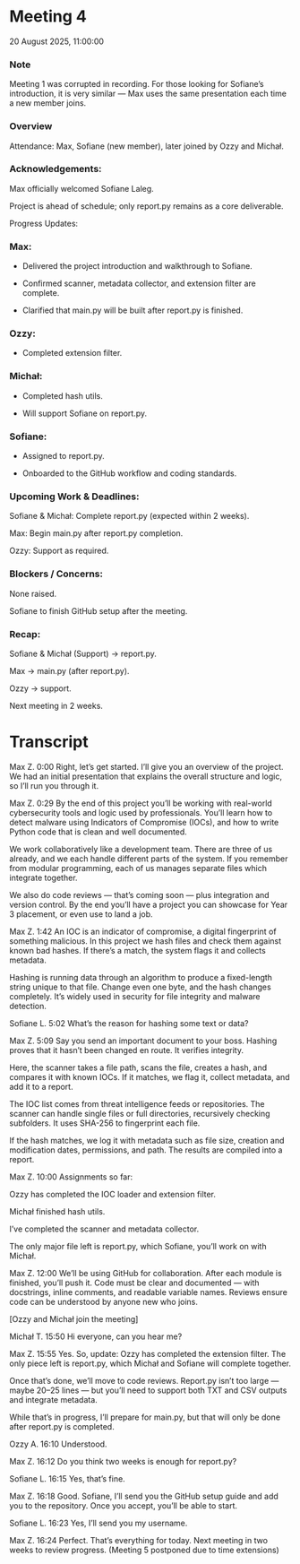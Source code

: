 # Meeting 4

20 ‎August ‎2025, ‏‎11:00:00

### Note

Meeting 1 was corrupted in recording. For those looking for Sofiane’s introduction, it is very similar — Max uses the same presentation each time a new member joins.

### Overview

Attendance: Max, Sofiane (new member), later joined by Ozzy and Michał.

### Acknowledgements:

Max officially welcomed Sofiane Laleg.

Project is ahead of schedule; only report.py remains as a core deliverable.

Progress Updates:

### Max:

- Delivered the project introduction and walkthrough to Sofiane.

- Confirmed scanner, metadata collector, and extension filter are complete.

- Clarified that main.py will be built after report.py is finished.

### Ozzy:

- Completed extension filter.

### Michał:

- Completed hash utils.

- Will support Sofiane on report.py.

### Sofiane:

- Assigned to report.py.

- Onboarded to the GitHub workflow and coding standards.

### Upcoming Work & Deadlines:

Sofiane & Michał: Complete report.py (expected within 2 weeks).

Max: Begin main.py after report.py completion.

Ozzy: Support as required.

### Blockers / Concerns:

None raised.

Sofiane to finish GitHub setup after the meeting.

### Recap:

Sofiane & Michał (Support) → report.py.

Max → main.py (after report.py).

Ozzy → support.

Next meeting in 2 weeks.

# Transcript

Max Z. 0:00
Right, let’s get started. I’ll give you an overview of the project. We had an initial presentation that explains the overall structure and logic, so I’ll run you through it.

Max Z. 0:29
By the end of this project you’ll be working with real-world cybersecurity tools and logic used by professionals. You’ll learn how to detect malware using Indicators of Compromise (IOCs), and how to write Python code that is clean and well documented.

We work collaboratively like a development team. There are three of us already, and we each handle different parts of the system. If you remember from modular programming, each of us manages separate files which integrate together.

We also do code reviews — that’s coming soon — plus integration and version control. By the end you’ll have a project you can showcase for Year 3 placement, or even use to land a job.

Max Z. 1:42
An IOC is an indicator of compromise, a digital fingerprint of something malicious. In this project we hash files and check them against known bad hashes. If there’s a match, the system flags it and collects metadata.

Hashing is running data through an algorithm to produce a fixed-length string unique to that file. Change even one byte, and the hash changes completely. It’s widely used in security for file integrity and malware detection.

Sofiane L. 5:02
What’s the reason for hashing some text or data?

Max Z. 5:09
Say you send an important document to your boss. Hashing proves that it hasn’t been changed en route. It verifies integrity.

Here, the scanner takes a file path, scans the file, creates a hash, and compares it with known IOCs. If it matches, we flag it, collect metadata, and add it to a report.

The IOC list comes from threat intelligence feeds or repositories. The scanner can handle single files or full directories, recursively checking subfolders. It uses SHA-256 to fingerprint each file.

If the hash matches, we log it with metadata such as file size, creation and modification dates, permissions, and path. The results are compiled into a report.

Max Z. 10:00
Assignments so far:

Ozzy has completed the IOC loader and extension filter.

Michał finished hash utils.

I’ve completed the scanner and metadata collector.

The only major file left is report.py, which Sofiane, you’ll work on with Michał.

Max Z. 12:00
We’ll be using GitHub for collaboration. After each module is finished, you’ll push it. Code must be clear and documented — with docstrings, inline comments, and readable variable names. Reviews ensure code can be understood by anyone new who joins.

[Ozzy and Michał join the meeting]

Michał T. 15:50
Hi everyone, can you hear me?

Max Z. 15:55
Yes. So, update: Ozzy has completed the extension filter. The only piece left is report.py, which Michał and Sofiane will complete together.

Once that’s done, we’ll move to code reviews. Report.py isn’t too large — maybe 20–25 lines — but you’ll need to support both TXT and CSV outputs and integrate metadata.

While that’s in progress, I’ll prepare for main.py, but that will only be done after report.py is completed.

Ozzy A. 16:10
Understood.

Max Z. 16:12
Do you think two weeks is enough for report.py?

Sofiane L. 16:15
Yes, that’s fine.

Max Z. 16:18
Good. Sofiane, I’ll send you the GitHub setup guide and add you to the repository. Once you accept, you’ll be able to start.

Sofiane L. 16:23
Yes, I’ll send you my username.

Max Z. 16:24
Perfect. That’s everything for today. Next meeting in two weeks to review progress. (Meeting 5 postponed due to time extensions)
